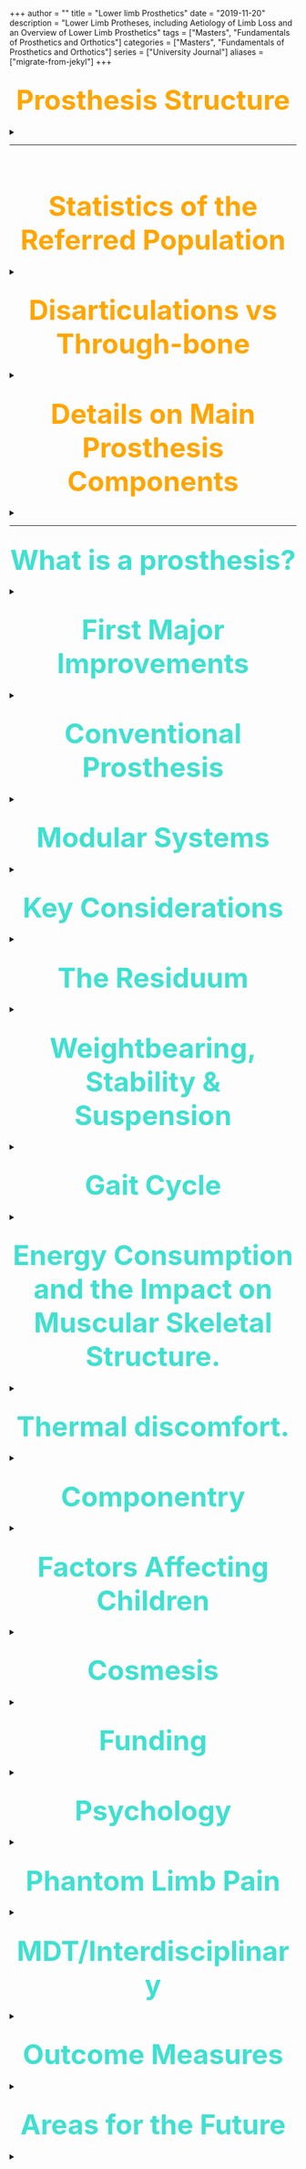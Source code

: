 +++
author = ""
title = "Lower limb Prosthetics"
date = "2019-11-20"
description = "Lower Limb Protheses, including Aetiology of Limb Loss and an Overview of Lower Limb Prosthetics"
tags = ["Masters", "Fundamentals of Prosthetics and Orthotics"]
categories = ["Masters", "Fundamentals of Prosthetics and Orthotics"]
series = ["University Journal"]
aliases = ["migrate-from-jekyl"]
+++

<font size="+7" color="orange"><center> Prosthesis Structure </center></font>  
---

<details>
  <summary> </summary>

### <mark>Structural Components<mark>

- Socket
- Suspension
- Container
- Joints -> hip, knee, ankle
- Connectors -> tubes between joints
- Floor interface -> foot, bung
- Additional mobility

<br>

### <mark>Overall Structure<mark>

- Endoskeletal & Exoskeletal
- Cosmesis – constrainted movement unless 2-part

{{<figure src="/Lower_limb/endo.jpg" position="center" style="border-radius: 8px;">}}

</details>

---

<br><br>

<font size="+7" color="orange"><center> Statistics of the Referred Population </center></font>  
---

<details>
  <summary> </summary>

### <mark>Service Centres in the UK<mark>

- England: 35
- Northern Ireland: 1
- Scotland: 5
- Wales: 3

2010/11 statistics from: www.limbless-statistics.org

<br>

### <mark>Types of Data Collected<mark>

There are 2 classifications:

**Primary**

- Sex
- Site
- Side

<br>

**Secondary**  

- Centre
- Years between Referral & Birth
- Weeks between Referral & Amputation
- Months between Amputation & Birth
- Ethnic Background
- Level of Amputation
- Cause of Amputation

<br>

### <mark>Lower Limb Numbers<mark>

**<mark>Overview<mark>**

91% lower limb absence (very little movement analysis on upper limbs)

- 29% females
- 71% males
- 94% single sided
- 6% double sided
- 0.017% x-site, triple, quadruple

<br>

**<mark>Cause<mark>**

- 10% trauma
- 52% dysvascularity
- 9% infection
- 1% neurological disorder
- 3% neoplasia
- 5% congenital absence
- 20% no data

<br>

**<mark>Level<mark>**

- ~0% hemiplevectomy
- 3% hip disarticulation
- 37% trans-femoral
- 3% knee disarticulation
- 54% trans-tibial
- 1% ankle disarticulation
- 2% partial foot
- ~0% foot digits
- ~0% congenital absence

<br>

**<mark>Ages(years)<mark>**

- 3% ≥ 00 & ≤ 15
- 27% > 15 & ≤ 54
- 20% > 54 & ≤ 54
- 24% > 64 & ≤ 54
- 26% > 74

<br>

---

<br><br>

</details>

<font size="+7" color="orange"><center> Disarticulations vs Through-bone </center></font>  
---

<details>
  <summary> </summary>

### <mark>Advantages and Disadvantages of Disarticulations<mark>

Disarticulations – e.g. hip, knee, ankle

- distal (end) bearing
- less need for weight distribution
- less need for intrusive proximal socket extension
- self-suspending
- potentially greater range of motion
- potentially less space for distal components
- potentially segment length difference compared to sound side

---

<br><br>

</details>

<font size="+7" color="orange"><center> Details on Main Prosthesis Components</center></font>  
---

<details>
  <summary> </summary>


<font size="+3" color="orange"><center> Socket Shapes and Suspension</center></font>  
---

<details>
  <summary> </summary>


### <mark> Trans Tibial<mark>

**<mark>PTB Sockets<mark>**
Predominantly patella tendon bearing (PTB) sockets

{{<figure src="/Lower_limb/PTB.jpg" position="center" style="border-radius: 8px;">}}

<br>

**<mark>Total Contact Sockets<mark>**
With e.g. roll-on liners (pin, hypobaric (suction)), sleeves (suction)

{{<figure src="/Lower_limb/TCS.jpg" position="center" style="border-radius: 8px;">}}

<br>

**<mark>No 8 (conventional plug fit)<mark>**
Thigh corset with articulated side-steels

{{<figure src="/Lower_limb/8.jpg" position="center" style="border-radius: 8px;">}}

<br><br>

### <mark>Trans Femoral<mark>

{{<figure src="/Lower_limb/TF.jpg" position="center" style="border-radius: 8px;">}}

<br>

**<mark>MAS<mark>**
Very rarely Marlo Anatomical Socket (MAS)

{{<figure src="/Lower_limb/MAS.jpg" position="center" style="border-radius: 8px;">}}

<br>

**<mark>Suspension<mark>**

- Soft suspension, pelvic band, suction, osseointegration
- Roll-on liners (pin, lanyard, hypobaric (suction)) – as shown before

{{<figure src="/Lower_limb/susp.jpg" position="center" style="border-radius: 8px;">}}

<br><br>

</details>

<font size="+3" color="orange"><center> Knees</center></font>  
---

<details>
  <summary> </summary>


### <mark>Classifications<mark>

- No knee
- Mechanical -> mechanical, pneumatic, hydraulic friction
- Microprocessor -> pneumatic, hydraulic, magnetorheological friction
- Power -> motor assist

<br>

### <mark>Overview of Function<mark>

Swing flexion – for swing phase AND sitting

- allows knee flexing
- single axis or polycentric rotation mechanism

<br>

Swing control – for swing phase

- controls rate of swing
- resistance, assistance

<br>

Stance control – for stance phase AND standing

- prevents knee flexing
- GRF anterior to knee, weight/user activated locking mechanism

<br>

Stance flexion – for stance phase

- flexes knee without collapsing
- rotation around secondary axis while primary axis is locked

<br>

### <mark>Control in Microprocessor / Power Knees<mark>

- Real-time control

<br>

- Accommodation 
    - force – variable stiffness
    - terrain – ROM in various positions
    - speed – variable loading
    - user specific motion – sitting & stair mode
    - gait asymmetry – stance & swing

<br>

- Energy 
    - dissipation – correct time & angle
    - return – correct time & angle

> Martin J, Pollock A, Hettinger J. Microprocessor lower limb prosthetics: Review
of current state of the art. Journal of Prosthetics and Orthotics. 2010;22(3):183-93.

<br><br>

</details>

<font size="+3" color="orange"><center>Feet</center></font>  
---

<details>
  <summary> </summary>


### <mark>Classifications<mark>

- Adapt to ground during stance
- Push off at late stance
- Ground clearance during swing

<br>

### <mark>Overview of Function<mark>

- Passive feet 
    - non-energy storing & return (standard feet)
    - energy storing & return (ESR) (or dynamic response)
    - self-aligning feet (standard & ESR)

<br>

- Active feet 
    - passive power (for ground clearance)
    - active power (for ground clearance & push off)

<br>

### <mark>Design Features<mark>

- similar choice for all levels (except from long trans-tibial level downward)
- 1-3 axes (all planes)
- torque absorber & shock absorber
- removable cover
- adjustable heel height
- definition of toes (split toe option)
- colours (light / dark)
- exchangeable elastic elements (vary stiffness)
- separate ankle joint e.g. Blatchford Endolite Multiflex
- mechanism / electronics linked to knee e.g. Hydracadence, Symbionic leg

<br><br>

</details>

<font size="+3" color="orange"><center>Additional Mobility</center></font>  
---

<details>
  <summary> </summary>


### <mark>Overview<mark>

- Torque and/or shock absorber
- Rotators

{{<figure src="/Lower_limb/add.jpg" position="center" style="border-radius: 8px;">}}

<br><br>

</details>

<font size="+3" color="orange"><center>Amputee Gait Analysis</center></font>  
---

<details>
  <summary> </summary>

### <mark>Prosthesis Simulator<mark>

Help to recruit from typical healthy population instead of from limbless population for research purposes

{{<figure src="/Lower_limb/sim.jpg" position="center" style="border-radius: 8px;">}}

<br>

### <mark>Marker Location<mark>

- Segements are rigid & small surface area can be extended
- Take care with polycentric (instantaneous CoR) designs
- see Miller & Childress, May 2005, Robotica;23(03):329-35

{{<figure src="/Lower_limb/marker.jpg" position="center" style="border-radius: 8px;">}}

<br>

### <mark>Segment Properties<mark>

**<mark>Prosthetic foot & shank (for trans-tibials)<mark>**
- Mass – scales (incl. water bag inside the socket for residuum mass
- Lengths - ruler (in 3 directions)
- CoM - knife edge
- RoG - pendulum

<br>

**<mark>Anatomic foot & shank (for trans-tibials)<mark>**
- Subtract prosthesis mass (incl. water bag) from body mass (incl.
prosthesis)
    - to obtain body mass as if amputated through knee

<br>

- From anthropometric data, calculate body mass if not amputated
    - to obtain more accurate anatomic segment mass

</details>
</details>

---

<font size="+7" color="turquoise"><center> What is a prosthesis? </center></font>  
---

<details>
  <summary> </summary>

A prosthesis is a device that replaces a part of a body that was either absent from birth or has been lost due to injury, illness and / or deformity

---

<br><br>

</details>

<font size="+7" color="turquoise"><center> First Major Improvements </center></font>  
---

<details>
  <summary> </summary>

- 1912 when an aluminium prosthetic leg was created by Marcel and Charles Desoutter after Marcel lost a leg in an aviation accident. The aluminium leg weight about 1.8 kg instead of the usual 3.5 to 4.5 kg at the time.

- Lots of materials and techniques borrowed from the aviation industry.

- 1969 – Otto Bock invents the first modular prosthetic system, facilitating ease of changing components and alignment of the prosthesis

---

<br><br>

</details>

<font size="+7" color="turquoise"><center> Conventional Prosthesis </center></font>  
---

<details>
  <summary> </summary>

**Exoskeletal.**

Most of these were still common in the UK in the late 1980’s

{{<figure src="/Lower_limb/exo.jpg" position="center" style="border-radius: 8px;">}}

---

<br><br>

</details>

<font size="+7" color="turquoise"><center> Modular Systems</center></font>  
---

<details>
  <summary> </summary>

**Endoskeletal**

- Add/change components that give you available features for each joint being replaced

- Adjustable – easier to change socket, length and alignment

- Easier to make and repair if parts are available

---

<br><br>

</details>

<font size="+7" color="turquoise"><center> Key Considerations</center></font>  
---

<details>
  <summary> </summary>

- The ‘Fit’ (the prosthetic interface with the residual limb)

- The Function-how useful it is

- Biomechanics is central to comfort and function

- The Cosmesis-its appearance

---

<br><br>

</details>

<font size="+7" color="turquoise"><center> The Residuum</center></font>  
---

<details>
  <summary> </summary>

- The residual limb has been described as an outer envelope of the skin and soft tissue surrounding a central strut, the skeletal shaft.

- The soft tissue which covers the residuum is not designed for weightbearing

- Trans-tibial has no horizontal weightbearing surface.

- The qualities of the skin coverage and the amount and consistency of soft tissues is variable.

- The difficulties with fluctuation

- Differing amputation techniques – the quality of the residuum has a huge impact on rehabilitation!

---

<br><br>

</details>

<font size="+7" color="turquoise"><center>Weightbearing, Stability & Suspension</center></font>  
---

<details>
  <summary> </summary>

- The socket has to stabilize bone structure in all planes of motion through soft tissue in a manner which is comfortable and causes no damage or detriment to the soft tissue.

- The socket has to act as a mechanical junction or coupling between the soft tissue and skeleton of the residual limb and the rigid structure of the prosthesis during non-weight-bearing situations. The aim is to have minimum longitudinal displacement between weight bearing and non-weight bearing phases.

<br>

### <mark>Weightbearing<mark>

{{<figure src="/Lower_limb/weight1.jpg" position="center" style="border-radius: 8px;">}}

<br>

{{<figure src="/Lower_limb/weight1.jpg" position="center" style="border-radius: 8px;">}}

<br>

### <mark>Stability<mark>

If the bone structure is not stable then the socket will be able to move causing instability and there will be lessened control at joints 

<br>

### <mark>Suspension<mark>

- Mechanical – Utilisation of a bony structure that they hook over such as the femoral condyles or iliac crests or radial compression and coefficient of friction

- Suction – The creation of a situation where negative pressure creates a vacuum – Active vacuum

<br>

### <mark>A Good Socket<mark>

- “A Good fit is not Primarily defined by a particular shape of socket, but by the accommodation of the forces or pressures between the stump and socket to provide for comfortable and harmless weight-bearing, stabilisation and suspension.” Klasson B 1995

- Cosmetics & Range of movement.

- Revisiting theories/techniques as materials and technology changes

> Redheads, R., (1979) - total surface bearing socket really came into play with ICEROSS and other liners

<br>

### <mark>Names of Socket Types<mark>

**Trans-femoral**

- Quadrilateral
- ‘H’ for health
- ‘C’ for conventional
- Ischial containment sockets
- Marlo Anatomical socket
- Hifi
- Hybrid
- Ossur trans-femoral Socket
- Sub ischial sockets

<br>

**Trans-tibial**

- Patella tendon bearing
- Patella tendon bearing with
- supracondylar
- Patella tendon bearing with supracondylar and supra patella
- Total surface bearing

<br>

### <mark>Evidence for which is the Best Socket?<mark>

-  Not enough and often small scale (extraneous variables)

-  Still many issues

-  ICS more comfortable than quadrilaterals (Hachisuka et al, 1999)

-  Or perhaps not (Boonstra et al.,1994)

-  MAS sockets have also been reported to improve gait efficiency, ease ascending slopes and sitting in soft chairs (Traballesi, et al, 2011) and provide greater ischial containment and medio-lateral stability than other sockets and that it also reduces trim lines which improves hip range of motion, (Trower, 2006; Perry, 1992; Flandry et al, 1989; Klotz, 2011).

-  Limited Hip flexion Hagberg (2005) 

<br>

### <mark>Osseo-integration<mark>

- No need for a socket
- Improved control of prosthesis
- Improved range of motion
- Increased sensation of external world.
- Risk of infection
- Still need to consider alignment
- Needs of surgery
- Need for the removal of the abutment
- Need for quality bone to implant into

{{<figure src="/Lower_limb/osseo.jpg" position="center" style="border-radius: 8px;">}}

<br>

### <mark>Alignment<mark>

- The relationship between the socket and the remaining elements of the prosthesis is key

- The relationship between each joint in the lower limb is also key

- Symmetry is often (but not always) sought

- Primary (new) patients will often need a number of re-adjustments, to both socket and prosthetic componentry

- These factors will influence prescription

---

<br><br>

</details>

<font size="+7" color="turquoise"><center>Gait Cycle</center></font>  
---

<details>
  <summary> </summary>

{{<figure src="/Lower_limb/gait.jpg" position="center" style="border-radius: 8px;">}}

---

<br><br>

</details>

<font size="+7" color="turquoise"><center>Energy Consumption and the Impact on Muscular Skeletal Structure.</center></font>  
---

<details>
  <summary> </summary>

- Is energy consumption as high as previously thought?
- Alignment
- Socket fit
- Level of amputation
- Componentry

---

<br><br>

</details>

<font size="+7" color="turquoise"><center>Thermal discomfort.</center></font>  
---

<details>
  <summary> </summary>

- Sweating

- Environmental component – where you live

- Increase risk of infection

- Increase risk of tissue damage when the skin is damp

- Individual differences in level of sweating

- Decreased surface area increased sweating

- Surrounded in an insulator

<br>

### <mark>Solution - Assessment & Prescription <mark>

- Finding out what is the best choice for the patient's needs

- Identifying the best generic component for the patient

- Communicating the ideas for prescription to the patient

- Identifying means of support, and discussing options and rehabilitation plans with other members of the MDT

- Producing the first stage of the socket 

---

<br><br>

</details>

<font size="+7" color="turquoise"><center>Componentry</center></font>  
---

<details>
  <summary> </summary>

- Hips
- Knees
- Feet
- Torque Absorbers
- Shock absorbers
- Rotators

<br>

<font size="+3" color="turquoise"><center>Hips</center></font>  
---

<details>
  <summary> </summary>

### <mark>Types<mark>

2 types:

- Acts to assist the hip in terms of stability
and function.
- Used as a functional replacement for those who have
undergone a hip disarticulation or trans-pelvic amputation

<br>

### <mark>No Changes for Half a Century!<mark>

- 1% to 2% of amputee population

- Conventional Hip Disarticulation

- 1954 – Canadian Hip Disarticulation – McLaurin

- 2008 – Otto Bock Helix Hip 7E10

- 2014 – Otto Bock 7E9 (Baby Helix)

<br>

### <mark>Hip Joints<mark>

{{<figure src="/Lower_limb/hip1.jpg" position="center" style="border-radius: 8px;">}}

<br>

{{<figure src="/Lower_limb/hip2.jpg" position="center" style="border-radius: 8px;">}}

<br>

{{<figure src="/Lower_limb/hip3.jpg" position="center" style="border-radius: 8px;">}}

<br><br>

</details>

<font size="+3" color="turquoise"><center>Knees</center></font>  
---

<details>
  <summary> </summary>

### <mark>Types<mark>

- Locked

- Free

- Single axis and polycentric

- Stance phase controls – alignment, polycentric, weight activated friction brake, Hydraulics and MPK (hydraulic and magnetorheological)

- Swing phase controls – friction, pneumatic, hydraulic, extension assist and MPKs

<br>

### <mark>Knee Prescription - Stability<mark>

{{<figure src="/Lower_limb/knee_stab.jpg" position="center" style="border-radius: 8px;">}}

<br>

### <mark>Knee Prescription - Swing<mark>

{{<figure src="/Lower_limb/knee_swing.jpg" position="center" style="border-radius: 8px;">}}

<br>

### <mark>Key prescription options: Micro Processor Knees (MPK’s)mark>

{{<figure src="/Lower_limb/MPK.jpg" position="center" style="border-radius: 8px;">}}

<br><br>

</details>

<font size="+3" color="turquoise"><center>Feet</center></font>  
---

<details>
  <summary> </summary>

### <mark>Types<mark>

- SACH (Solid Ankle Cushioned Heel)

- Single axis

- Multi-axial

- Running

- Energy storing / response –Can also be have ground compliance

- Auto-adaptive –microprocessor ankles

- Hydraulic ankles

- Height adjustable

---

<br><br>

</details>

</details>

<font size="+7" color="turquoise"><center>Factors Affecting Children</center></font>  
---

<details>
  <summary> </summary>

- Cause of limb absence and its impact – Congenital/trauma/illness

- When do we start rehabilitation?

- Available componentry

- Amputation type – retention of growth plates, end bearing

- Bony growths

- Changes in height

- Body image/self esteem

- The Parents

- Funding for sports prosthesis (2016 further announcement 2018)

---

<br><br>

</details>

<font size="+7" color="turquoise"><center>Cosmesis</center></font>  
---

<details>
  <summary> </summary>

- Body image
- Changes in attitude to cosmesis
- Impact on function
- Social anxiety

---

<br><br>

</details>

<font size="+7" color="turquoise"><center>Funding</center></font>  
---

<details>
  <summary> </summary>

Differs in different parts of UK – Postcode lottery

- Murrison funding for veterans

- Funding for sports prosthesis for children in England (2016 further announcement 2018)

- English funding for the use of microprocessor knees (MPKs) - https://www.england.nhs.uk/wp-content/uploads/2016/12/clincomm-pol-16061P.pdf

- Scottish funding - https://www.retis.scot.nhs.uk/prosthetic.html

- Welsh funding for the young - http://www.govopps.co.uk/newfund-to-provide-sports-prosthetics-for-children-and-youngpeople-in-wales/

---

<br><br>

</details>

<font size="+7" color="turquoise"><center>Psychology</center></font>  
---

<details>
  <summary> </summary>

- Reaction to amputation

- Factors that impact on adaptation to amputation

- Compliance

- Living with a chronic disease

- Psychological well being and outcomes

- Paralympics

- Positive growth

- Economics

---

<br><br>

</details>

<font size="+7" color="turquoise"><center>Phantom Limb Pain</center></font>  
---

<details>
  <summary> </summary>

- Painful feeling associated with an absent limb through
amputation

- Differs from phantom limb sensation which does not include pain and residual pain which is within the residuum.

- Variable findings of the percentage who experience phantom limb pain

- Hampers quality of life (Trevelyan, Turner, & Robinson, 2016)

- Little evidence for one effective treatment (Collins, 2018)

---

<br><br>

</details>

<font size="+7" color="turquoise"><center>MDT/Interdisciplinary</center></font>  
---

<details>
  <summary> </summary>

- Improvement of general health – cardiovascular, core strength, Muscle strength, fixed flexion contractures.

- Care of chronic conditions – diabetes, rheumatoid arthritis etc

- Learning to use the prosthesis

- MPKs – we need to train out bad habits that were previous strategies.

---

<br><br>

</details>

<font size="+7" color="turquoise"><center>Outcome Measures</center></font>  
---

<details>
  <summary> </summary>

**Examples**

- Prosthetic Evaluation Questionnaire – self reported quality of life and functional outcomes

- Psychosocial outcomes

- Socket comfort score – self reported 1 – 10 scale

- Two-Minute Walk Test

- Six-Minute Walk Test

- Timed "Up & Go" Test

- Activity monitors

- Self reported falls

- Hospital Anxiety and depression scale

- Changes in K levels 0-4/Sigam A-F

---

<br><br>

</details>

<font size="+7" color="turquoise"><center>Areas for the Future</center></font>  
---

<details>
  <summary> </summary>

- Brain based control?

- Muscle based control?

- Increase in powered movement?

- Increased control of individual segments?

- Increased use of osseo-integration?

- New manufacture techniques?

- Different shape capture techniques?

</details>